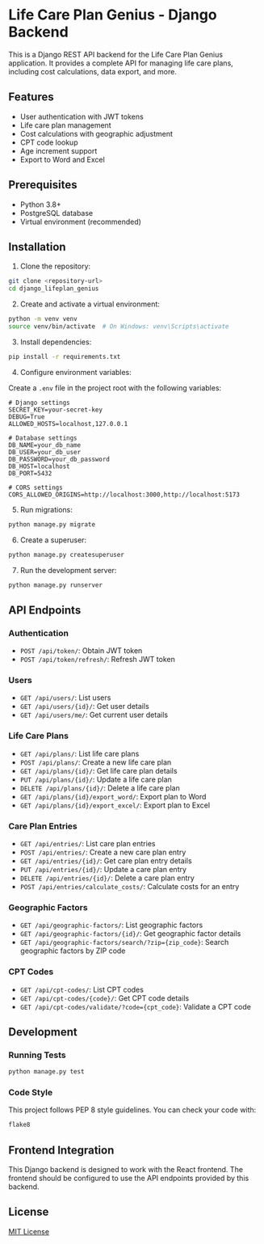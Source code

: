 # Life Care Plan Genius - Django Backend

This is a Django REST API backend for the Life Care Plan Genius application. It provides a complete API for managing life care plans, including cost calculations, data export, and more.

## Features

- User authentication with JWT tokens
- Life care plan management
- Cost calculations with geographic adjustment
- CPT code lookup
- Age increment support
- Export to Word and Excel

## Prerequisites

- Python 3.8+
- PostgreSQL database
- Virtual environment (recommended)

## Installation

1. Clone the repository:

```bash
git clone <repository-url>
cd django_lifeplan_genius
```

2. Create and activate a virtual environment:

```bash
python -m venv venv
source venv/bin/activate  # On Windows: venv\Scripts\activate
```

3. Install dependencies:

```bash
pip install -r requirements.txt
```

4. Configure environment variables:

Create a `.env` file in the project root with the following variables:

```
# Django settings
SECRET_KEY=your-secret-key
DEBUG=True
ALLOWED_HOSTS=localhost,127.0.0.1

# Database settings
DB_NAME=your_db_name
DB_USER=your_db_user
DB_PASSWORD=your_db_password
DB_HOST=localhost
DB_PORT=5432

# CORS settings
CORS_ALLOWED_ORIGINS=http://localhost:3000,http://localhost:5173
```

5. Run migrations:

```bash
python manage.py migrate
```

6. Create a superuser:

```bash
python manage.py createsuperuser
```

7. Run the development server:

```bash
python manage.py runserver
```

## API Endpoints

### Authentication

- `POST /api/token/`: Obtain JWT token
- `POST /api/token/refresh/`: Refresh JWT token

### Users

- `GET /api/users/`: List users
- `GET /api/users/{id}/`: Get user details
- `GET /api/users/me/`: Get current user details

### Life Care Plans

- `GET /api/plans/`: List life care plans
- `POST /api/plans/`: Create a new life care plan
- `GET /api/plans/{id}/`: Get life care plan details
- `PUT /api/plans/{id}/`: Update a life care plan
- `DELETE /api/plans/{id}/`: Delete a life care plan
- `GET /api/plans/{id}/export_word/`: Export plan to Word
- `GET /api/plans/{id}/export_excel/`: Export plan to Excel

### Care Plan Entries

- `GET /api/entries/`: List care plan entries
- `POST /api/entries/`: Create a new care plan entry
- `GET /api/entries/{id}/`: Get care plan entry details
- `PUT /api/entries/{id}/`: Update a care plan entry
- `DELETE /api/entries/{id}/`: Delete a care plan entry
- `POST /api/entries/calculate_costs/`: Calculate costs for an entry

### Geographic Factors

- `GET /api/geographic-factors/`: List geographic factors
- `GET /api/geographic-factors/{id}/`: Get geographic factor details
- `GET /api/geographic-factors/search/?zip={zip_code}`: Search geographic factors by ZIP code

### CPT Codes

- `GET /api/cpt-codes/`: List CPT codes
- `GET /api/cpt-codes/{code}/`: Get CPT code details
- `GET /api/cpt-codes/validate/?code={cpt_code}`: Validate a CPT code

## Development

### Running Tests

```bash
python manage.py test
```

### Code Style

This project follows PEP 8 style guidelines. You can check your code with:

```bash
flake8
```

## Frontend Integration

This Django backend is designed to work with the React frontend. The frontend should be configured to use the API endpoints provided by this backend.

## License

[MIT License](LICENSE)
